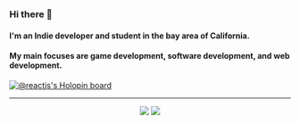 ### Hi there 👋

#### I'm an Indie developer and student in the bay area of California. 
#### My main focuses are game development, software development, and web development. 

[![@reactjs's Holopin board](https://holopin.me/reactjs)](https://holopin.io/@reactjs)

---
<p align="center">
  <img src="https://github-readme-stats.vercel.app/api/top-langs?username=reactivepeakstudios&theme=dark">
  <img src="https://github-readme-stats.vercel.app/api?username=reactivepeakstudios&theme=dark">
</p>
